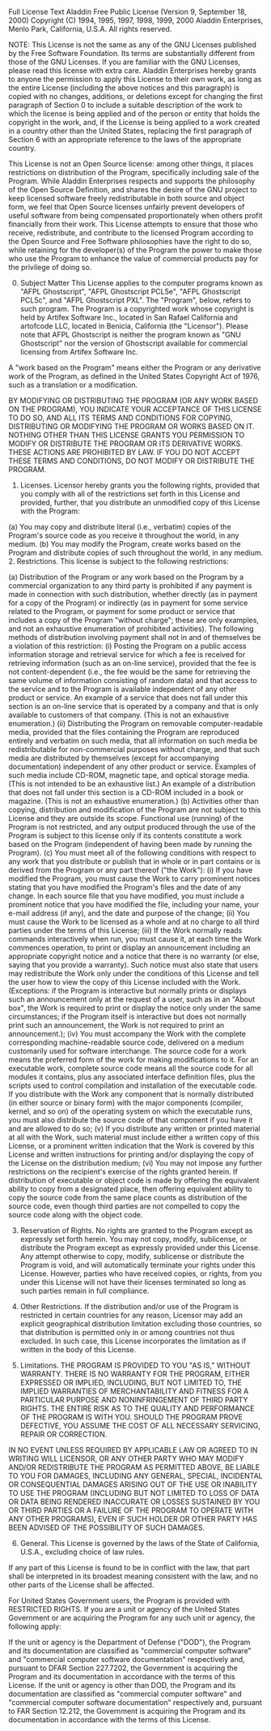 Full License Text
Aladdin Free Public License (Version 9, September 18, 2000)
Copyright (C) 1994, 1995, 1997, 1998, 1999, 2000 Aladdin Enterprises, 
Menlo Park, California, U.S.A. All rights reserved.

NOTE: This License is not the same as any of the GNU Licenses published by the Free Software Foundation. Its terms are substantially different from those of the GNU Licenses. If you are familiar with the GNU Licenses, please read this license with extra care.
Aladdin Enterprises hereby grants to anyone the permission to apply this License to their own work, as long as the entire License (including the above notices and this paragraph) is copied with no changes, additions, or deletions except for changing the first paragraph of Section 0 to include a suitable description of the work to which the license is being applied and of the person or entity that holds the copyright in the work, and, if the License is being applied to a work created in a country other than the United States, replacing the first paragraph of Section 6 with an appropriate reference to the laws of the appropriate country.

This License is not an Open Source license: among other things, it places restrictions on distribution of the Program, specifically including sale of the Program. While Aladdin Enterprises respects and supports the philosophy of the Open Source Definition, and shares the desire of the GNU project to keep licensed software freely redistributable in both source and object form, we feel that Open Source licenses unfairly prevent developers of useful software from being compensated proportionately when others profit financially from their work. This License attempts to ensure that those who receive, redistribute, and contribute to the licensed Program according to the Open Source and Free Software philosophies have the right to do so, while retaining for the developer(s) of the Program the power to make those who use the Program to enhance the value of commercial products pay for the privilege of doing so.

0. Subject Matter
This License applies to the computer programs known as "AFPL Ghostscript", "AFPL Ghostscript PCL5e", "AFPL Ghostscript PCL5c", and "AFPL Ghostscript PXL". The "Program", below, refers to such program. The Program is a copyrighted work whose copyright is held by Artifex Software Inc., located in San Rafael California and artofcode LLC, located in Benicia, California (the "Licensor"). Please note that AFPL Ghostscript is neither the program known as "GNU Ghostscript" nor the version of Ghostscript available for commercial licensing from Artifex Software Inc.

A "work based on the Program" means either the Program or any derivative work of the Program, as defined in the United States Copyright Act of 1976, such as a translation or a modification.

BY MODIFYING OR DISTRIBUTING THE PROGRAM (OR ANY WORK BASED ON THE PROGRAM), YOU INDICATE YOUR ACCEPTANCE OF THIS LICENSE TO DO SO, AND ALL ITS TERMS AND CONDITIONS FOR COPYING, DISTRIBUTING OR MODIFYING THE PROGRAM OR WORKS BASED ON IT. NOTHING OTHER THAN THIS LICENSE GRANTS YOU PERMISSION TO MODIFY OR DISTRIBUTE THE PROGRAM OR ITS DERIVATIVE WORKS. THESE ACTIONS ARE PROHIBITED BY LAW. IF YOU DO NOT ACCEPT THESE TERMS AND CONDITIONS, DO NOT MODIFY OR DISTRIBUTE THE PROGRAM.

1. Licenses.
Licensor hereby grants you the following rights, provided that you comply with all of the restrictions set forth in this License and provided, further, that you distribute an unmodified copy of this License with the Program:

(a)
You may copy and distribute literal (i.e., verbatim) copies of the Program's source code as you receive it throughout the world, in any medium.
(b)
You may modify the Program, create works based on the Program and distribute copies of such throughout the world, in any medium.
2. Restrictions.
This license is subject to the following restrictions:

(a)
Distribution of the Program or any work based on the Program by a commercial organization to any third party is prohibited if any payment is made in connection with such distribution, whether directly (as in payment for a copy of the Program) or indirectly (as in payment for some service related to the Program, or payment for some product or service that includes a copy of the Program "without charge"; these are only examples, and not an exhaustive enumeration of prohibited activities). The following methods of distribution involving payment shall not in and of themselves be a violation of this restriction:
(i)
Posting the Program on a public access information storage and retrieval service for which a fee is received for retrieving information (such as an on-line service), provided that the fee is not content-dependent (i.e., the fee would be the same for retrieving the same volume of information consisting of random data) and that access to the service and to the Program is available independent of any other product or service. An example of a service that does not fall under this section is an on-line service that is operated by a company and that is only available to customers of that company. (This is not an exhaustive enumeration.)
(ii)
Distributing the Program on removable computer-readable media, provided that the files containing the Program are reproduced entirely and verbatim on such media, that all information on such media be redistributable for non-commercial purposes without charge, and that such media are distributed by themselves (except for accompanying documentation) independent of any other product or service. Examples of such media include CD-ROM, magnetic tape, and optical storage media. (This is not intended to be an exhaustive list.) An example of a distribution that does not fall under this section is a CD-ROM included in a book or magazine. (This is not an exhaustive enumeration.)
(b)
Activities other than copying, distribution and modification of the Program are not subject to this License and they are outside its scope. Functional use (running) of the Program is not restricted, and any output produced through the use of the Program is subject to this license only if its contents constitute a work based on the Program (independent of having been made by running the Program).
(c)
You must meet all of the following conditions with respect to any work that you distribute or publish that in whole or in part contains or is derived from the Program or any part thereof ("the Work"):
(i)
If you have modified the Program, you must cause the Work to carry prominent notices stating that you have modified the Program's files and the date of any change. In each source file that you have modified, you must include a prominent notice that you have modified the file, including your name, your e-mail address (if any), and the date and purpose of the change;
(ii)
You must cause the Work to be licensed as a whole and at no charge to all third parties under the terms of this License;
(iii)
If the Work normally reads commands interactively when run, you must cause it, at each time the Work commences operation, to print or display an announcement including an appropriate copyright notice and a notice that there is no warranty (or else, saying that you provide a warranty). Such notice must also state that users may redistribute the Work only under the conditions of this License and tell the user how to view the copy of this License included with the Work. (Exceptions: if the Program is interactive but normally prints or displays such an announcement only at the request of a user, such as in an "About box", the Work is required to print or display the notice only under the same circumstances; if the Program itself is interactive but does not normally print such an announcement, the Work is not required to print an announcement.);
(iv)
You must accompany the Work with the complete corresponding machine-readable source code, delivered on a medium customarily used for software interchange. The source code for a work means the preferred form of the work for making modifications to it. For an executable work, complete source code means all the source code for all modules it contains, plus any associated interface definition files, plus the scripts used to control compilation and installation of the executable code. If you distribute with the Work any component that is normally distributed (in either source or binary form) with the major components (compiler, kernel, and so on) of the operating system on which the executable runs, you must also distribute the source code of that component if you have it and are allowed to do so;
(v)
If you distribute any written or printed material at all with the Work, such material must include either a written copy of this License, or a prominent written indication that the Work is covered by this License and written instructions for printing and/or displaying the copy of the License on the distribution medium;
(vi)
You may not impose any further restrictions on the recipient's exercise of the rights granted herein.
If distribution of executable or object code is made by offering the equivalent ability to copy from a designated place, then offering equivalent ability to copy the source code from the same place counts as distribution of the source code, even though third parties are not compelled to copy the source code along with the object code.

3. Reservation of Rights.
No rights are granted to the Program except as expressly set forth herein. You may not copy, modify, sublicense, or distribute the Program except as expressly provided under this License. Any attempt otherwise to copy, modify, sublicense or distribute the Program is void, and will automatically terminate your rights under this License. However, parties who have received copies, or rights, from you under this License will not have their licenses terminated so long as such parties remain in full compliance.

4. Other Restrictions.
If the distribution and/or use of the Program is restricted in certain countries for any reason, Licensor may add an explicit geographical distribution limitation excluding those countries, so that distribution is permitted only in or among countries not thus excluded. In such case, this License incorporates the limitation as if written in the body of this License.

5. Limitations.
THE PROGRAM IS PROVIDED TO YOU "AS IS," WITHOUT WARRANTY. THERE IS NO WARRANTY FOR THE PROGRAM, EITHER EXPRESSED OR IMPLIED, INCLUDING, BUT NOT LIMITED TO, THE IMPLIED WARRANTIES OF MERCHANTABILITY AND FITNESS FOR A PARTICULAR PURPOSE AND NONINFRINGEMENT OF THIRD PARTY RIGHTS. THE ENTIRE RISK AS TO THE QUALITY AND PERFORMANCE OF THE PROGRAM IS WITH YOU. SHOULD THE PROGRAM PROVE DEFECTIVE, YOU ASSUME THE COST OF ALL NECESSARY SERVICING, REPAIR OR CORRECTION.

IN NO EVENT UNLESS REQUIRED BY APPLICABLE LAW OR AGREED TO IN WRITING WILL LICENSOR, OR ANY OTHER PARTY WHO MAY MODIFY AND/OR REDISTRIBUTE THE PROGRAM AS PERMITTED ABOVE, BE LIABLE TO YOU FOR DAMAGES, INCLUDING ANY GENERAL, SPECIAL, INCIDENTAL OR CONSEQUENTIAL DAMAGES ARISING OUT OF THE USE OR INABILITY TO USE THE PROGRAM (INCLUDING BUT NOT LIMITED TO LOSS OF DATA OR DATA BEING RENDERED INACCURATE OR LOSSES SUSTAINED BY YOU OR THIRD PARTIES OR A FAILURE OF THE PROGRAM TO OPERATE WITH ANY OTHER PROGRAMS), EVEN IF SUCH HOLDER OR OTHER PARTY HAS BEEN ADVISED OF THE POSSIBILITY OF SUCH DAMAGES.

6. General.
This License is governed by the laws of the State of California, U.S.A., excluding choice of law rules.

If any part of this License is found to be in conflict with the law, that part shall be interpreted in its broadest meaning consistent with the law, and no other parts of the License shall be affected.

For United States Government users, the Program is provided with RESTRICTED RIGHTS. If you are a unit or agency of the United States Government or are acquiring the Program for any such unit or agency, the following apply:

If the unit or agency is the Department of Defense ("DOD"), the Program and its documentation are classified as "commercial computer software" and "commercial computer software documentation" respectively and, pursuant to DFAR Section 227.7202, the Government is acquiring the Program and its documentation in accordance with the terms of this License. If the unit or agency is other than DOD, the Program and its documentation are classified as "commercial computer software" and "commercial computer software documentation" respectively and, pursuant to FAR Section 12.212, the Government is acquiring the Program and its documentation in accordance with the terms of this License.
